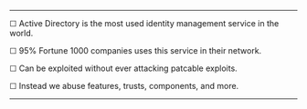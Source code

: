 - - -
☐ Active Directory is the most used identity management service in the world. 

☐ 95% Fortune 1000 companies uses this service in their network. 

☐ Can be exploited without ever attacking patcable exploits. 

☐ Instead we abuse features, trusts, components, and more. 
<br>

- - - 


